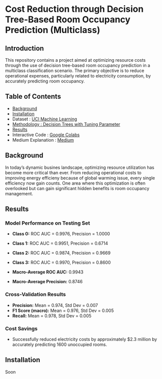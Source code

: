 # Cost Reduction through Decision Tree-Based Room Occupancy Prediction (Multiclass)

## Introduction
This repository contains a project aimed at optimizing resource costs through the use of decision tree-based room occupancy prediction in a multiclass classification scenario. The primary objective is to reduce operational expenses, particularly related to electricity consumption, by accurately predicting room occupancy.

## Table of Contents
- [Background](#background)
- [Installation](#installation)
- Dataset : [UCI Machine Learning](https://archive.ics.uci.edu/dataset/864/room+occupancy+estimation)
- [Methodology : Decision Trees with Tuning Parameter](#methodology)
- [Results](#results)
- Interactive Code : [Google Colabs](https://colab.research.google.com/drive/1xsnQMAmhH1wya-Q9Ky1Yca0r1T_RkNeG?authuser=0#scrollTo=5i792moxcRgJ)
- Medium Explanation : [Medium](https://medium.com/@syaerul/cost-reduction-through-decision-tree-based-room-occupancy-prediction-multiclass-aef06a8bba18)


## Background
In today’s dynamic busines landscape, optimizing resource utilization has become more critical than ever. From reducing operational costs to improving energy efficieny because of global warming issue, every single efficiency now gain counts. One area where this optimization is often overlooked but can gain significant hidden benefits is room occupancy management.

## Results

### Model Performance on Testing Set
- **Class 0:** ROC AUC = 0.9976, Precision = 1.0000
- **Class 1:** ROC AUC = 0.9951, Precision = 0.6714
- **Class 2:** ROC AUC = 0.9874, Precision = 0.9669
- **Class 3:** ROC AUC = 0.9970, Precision = 0.8600

- **Macro-Average ROC AUC:** 0.9943
- **Macro-Average Precision:** 0.8746

### Cross-Validation Results
- **Precision:** Mean = 0.974, Std Dev = 0.007
- **F1 Score (macro):** Mean = 0.976, Std Dev = 0.005
- **Recall:** Mean = 0.978, Std Dev = 0.005

### Cost Savings
- Successfully reduced electricity costs by approximately $2.3 million by accurately predicting 1600 unoccupied rooms.





## Installation
Soon

